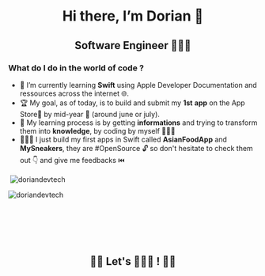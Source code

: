 <h1 align="center">
  Hi there, I’m Dorian 👋
</h1>

<h2 align="center"> Software Engineer 👨🏻‍💻</h2> 

<h3 align="left">What do I do in the world of code ?</h3>

- 👀 I’m currently learning **Swift** using Apple Developer Documentation and ressources across the internet 🌐.
- 🏆 My goal, as of today, is to build and submit my **1st** **app** on the App Store📱 by mid-year 📆 (around june or july).
- 🧠 My learning process is by getting **informations** and trying to transform them into **knowledge**, by coding by myself 👨🏻‍🔧
- 🧑🏻‍💻 I just build my first apps in Swift called **AsianFoodApp** and **MySneakers**, they are #OpenSource 🔓 so don't hesitate to check them out 👇 and give me feedbacks ⏮️ 

<p align="center"> 
<p>&nbsp;<img align="center" src="https://github-readme-stats.vercel.app/api?username=doriandevtech&show_icons=true&include_all_commits=true1count_private=true" alt="doriandevtech" /></p>
</p>
<p>
  <img align="left" src="https://github-readme-stats.vercel.app/api/top-langs?username=doriandevtech&hide=python&show_icons=true&locale=en&layout=compact" alt="doriandevtech" />
</p>

<br /><br /><br /><br />
<br /><br />

<h2 align="center">👋🏻 Let's 👨🏻‍💻 ! 👋🏻</h2>

<!---
doriandevtech/doriandevtech is a ✨ special ✨ repository because its `README.md` (this file) appears on your GitHub profile.
You can click the Preview link to take a look at your changes.
--->
